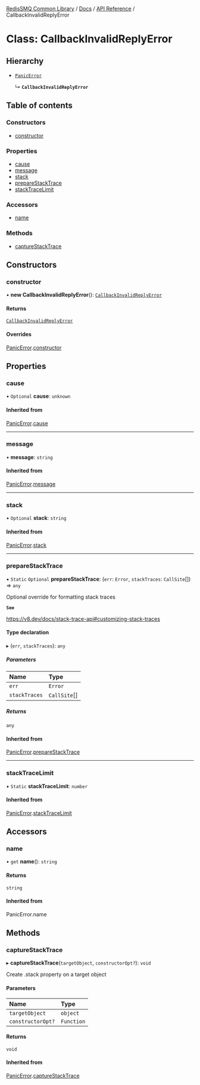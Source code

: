 [RedisSMQ Common Library](../../../README.md) / [Docs](../../README.md) / [API Reference](../README.md) / CallbackInvalidReplyError

# Class: CallbackInvalidReplyError

## Hierarchy

- [`PanicError`](PanicError.md)

  ↳ **`CallbackInvalidReplyError`**

## Table of contents

### Constructors

- [constructor](CallbackInvalidReplyError.md#constructor)

### Properties

- [cause](CallbackInvalidReplyError.md#cause)
- [message](CallbackInvalidReplyError.md#message)
- [stack](CallbackInvalidReplyError.md#stack)
- [prepareStackTrace](CallbackInvalidReplyError.md#preparestacktrace)
- [stackTraceLimit](CallbackInvalidReplyError.md#stacktracelimit)

### Accessors

- [name](CallbackInvalidReplyError.md#name)

### Methods

- [captureStackTrace](CallbackInvalidReplyError.md#capturestacktrace)

## Constructors

### constructor

• **new CallbackInvalidReplyError**(): [`CallbackInvalidReplyError`](CallbackInvalidReplyError.md)

#### Returns

[`CallbackInvalidReplyError`](CallbackInvalidReplyError.md)

#### Overrides

[PanicError](PanicError.md).[constructor](PanicError.md#constructor)

## Properties

### cause

• `Optional` **cause**: `unknown`

#### Inherited from

[PanicError](PanicError.md).[cause](PanicError.md#cause)

___

### message

• **message**: `string`

#### Inherited from

[PanicError](PanicError.md).[message](PanicError.md#message)

___

### stack

• `Optional` **stack**: `string`

#### Inherited from

[PanicError](PanicError.md).[stack](PanicError.md#stack)

___

### prepareStackTrace

▪ `Static` `Optional` **prepareStackTrace**: (`err`: `Error`, `stackTraces`: `CallSite`[]) => `any`

Optional override for formatting stack traces

**`See`**

https://v8.dev/docs/stack-trace-api#customizing-stack-traces

#### Type declaration

▸ (`err`, `stackTraces`): `any`

##### Parameters

| Name | Type |
| :------ | :------ |
| `err` | `Error` |
| `stackTraces` | `CallSite`[] |

##### Returns

`any`

#### Inherited from

[PanicError](PanicError.md).[prepareStackTrace](PanicError.md#preparestacktrace)

___

### stackTraceLimit

▪ `Static` **stackTraceLimit**: `number`

#### Inherited from

[PanicError](PanicError.md).[stackTraceLimit](PanicError.md#stacktracelimit)

## Accessors

### name

• `get` **name**(): `string`

#### Returns

`string`

#### Inherited from

PanicError.name

## Methods

### captureStackTrace

▸ **captureStackTrace**(`targetObject`, `constructorOpt?`): `void`

Create .stack property on a target object

#### Parameters

| Name | Type |
| :------ | :------ |
| `targetObject` | `object` |
| `constructorOpt?` | `Function` |

#### Returns

`void`

#### Inherited from

[PanicError](PanicError.md).[captureStackTrace](PanicError.md#capturestacktrace)
